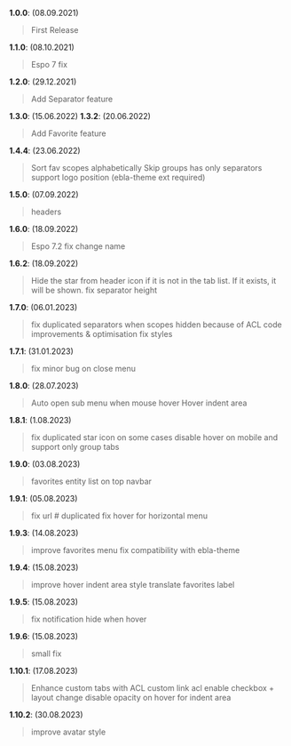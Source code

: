 **1.0.0**: (08.09.2021)
> First Release

**1.1.0**: (08.10.2021)
> Espo 7 fix

**1.2.0**: (29.12.2021)
> Add Separator feature

**1.3.0**: (15.06.2022)
**1.3.2**: (20.06.2022)
> Add Favorite feature

**1.4.4**: (23.06.2022)
> Sort fav scopes alphabetically
> Skip groups has only separators
> support logo position (ebla-theme ext required)

**1.5.0**: (07.09.2022)
> headers

**1.6.0**: (18.09.2022)
> Espo 7.2 fix
> change name

**1.6.2**: (18.09.2022)
> Hide the star from header icon if it is not in the tab list. If it exists, it will be shown.
> fix separator height

**1.7.0**: (06.01.2023)
> fix duplicated separators when scopes hidden because of ACL
> code improvements & optimisation
> fix styles

**1.7.1**: (31.01.2023)
> fix minor bug on close menu

**1.8.0**: (28.07.2023)
> Auto open sub menu when mouse hover
> Hover indent area

**1.8.1**: (1.08.2023)
> fix duplicated star icon on some cases
> disable hover on mobile and support only group tabs

**1.9.0**: (03.08.2023)
> favorites entity list on top navbar

**1.9.1**: (05.08.2023)
> fix url # duplicated
> fix hover for horizontal menu

**1.9.3**: (14.08.2023)
> improve favorites menu
> fix compatibility with ebla-theme

**1.9.4**: (15.08.2023)
> improve hover indent area style
> translate favorites label

**1.9.5**: (15.08.2023)
> fix notification hide when hover

**1.9.6**: (15.08.2023)
> small fix

**1.10.1**: (17.08.2023)
> Enhance custom tabs with ACL
> custom link acl enable checkbox + layout change
> disable opacity on hover for indent area

**1.10.2**: (30.08.2023)
> improve avatar style
